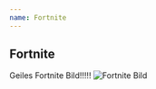 ```yaml
---
name: Fortnite
---
```


## Fortnite

Geiles Fortnite Bild!!!!!
![Fortnite Bild](https://cdn2.unrealengine.com/br16-socialshare-lineup1-1920x1080-cc758b8820b8.jpg)

